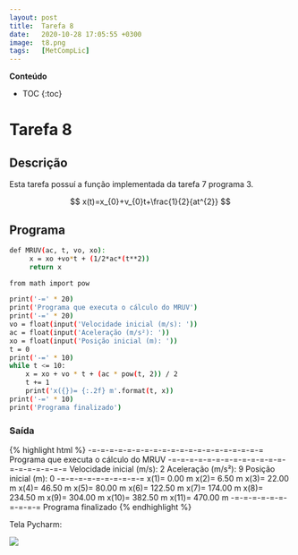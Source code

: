 ```yaml
---
layout: post
title:  Tarefa 8
date:   2020-10-28 17:05:55 +0300
image:  t8.png
tags:   [MetCompLic]
---
```

**Conteúdo**
* TOC
{:toc}

# Tarefa 8

## Descrição

Esta tarefa possuí a função implementada da tarefa 7 programa 3.

$$ x(t)=x_{0}+v_{0}t+\frac{1}{2}{at^{2}} $$

## Programa

```sh
def MRUV(ac, t, vo, xo):
     x = xo +vo*t + (1/2*ac*(t**2))
     return x

from math import pow

print('-=' * 20)
print('Programa que executa o cálculo do MRUV')
print('-=' * 20)
vo = float(input('Velocidade inicial (m/s): '))
ac = float(input('Aceleração (m/s²): '))
xo = float(input('Posição inicial (m): '))
t = 0
print('-=' * 10)
while t <= 10:
    x = xo + vo * t + (ac * pow(t, 2)) / 2
    t += 1
    print('x({})= {:.2f} m'.format(t, x))
print('-=' * 10)
print('Programa finalizado')
```

### Saída
{% highlight html %}
-=-=-=-=-=-=-=-=-=-=-=-=-=-=-=-=-=-=-=-=
Programa que executa o cálculo do MRUV
-=-=-=-=-=-=-=-=-=-=-=-=-=-=-=-=-=-=-=-=
Velocidade inicial (m/s): 2
Aceleração (m/s²): 9
Posição inicial (m): 0
-=-=-=-=-=-=-=-=-=-=
x(1)= 0.00 m
x(2)= 6.50 m
x(3)= 22.00 m
x(4)= 46.50 m
x(5)= 80.00 m
x(6)= 122.50 m
x(7)= 174.00 m
x(8)= 234.50 m
x(9)= 304.00 m
x(10)= 382.50 m
x(11)= 470.00 m
-=-=-=-=-=-=-=-=-=-=
Programa finalizado
{% endhighlight %}

Tela Pycharm:

![]({{site.baseurl}}/img/tarefa8.png)
